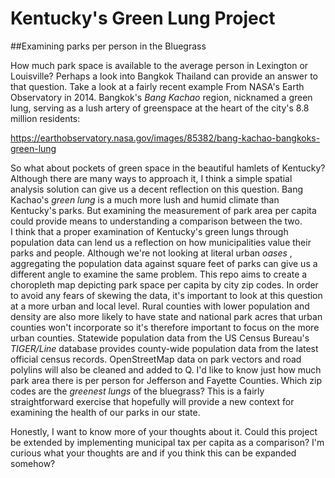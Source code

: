 # Kentucky's Green Lung Project

##Examining parks per person in the Bluegrass

How much park space is available to the average person in Lexington or Louisville? Perhaps a look into Bangkok Thailand can provide an answer to that question. Take a look at a fairly recent example From NASA's Earth Observatory in 2014. Bangkok's <i> Bang Kachao </i> region, nicknamed a green lung, serving as a lush artery of greenspace at the heart of the city's 8.8 million residents: 
  
  https://earthobservatory.nasa.gov/images/85382/bang-kachao-bangkoks-green-lung 
  
 So what about pockets of green space in the beautiful hamlets of Kentucky? Although there are many ways to approach it, I think a simple spatial analysis solution can give us a decent reflection on this question. Bang Kachao's <i>green lung</i> is a much more lush and humid climate than Kentucky's parks. But examining the measurement of park area per capita could provide means to understanding a comparison between the two.   
  I think that a proper examination of Kentucky's green lungs through population data can lend us a reflection on how municipalities value their parks and people. Although we're not looking at literal urban <i> oases </i>, aggregating the population data against square feet of parks can give us a different angle to examine the same problem. This repo aims to create a choropleth map depicting park space per capita by city zip codes. In order to avoid any fears of skewing the data, it's important to look at this question at a more urban and local level. Rural counties with lower population and density are also more likely to have  state and national park acres that urban counties won't incorporate so it's therefore important to focus on the more urban counties. Statewide population data from the US Census Bureau's <i>TIGER/Line</i> database provides county-wide population data from the latest official census records. OpenStreetMap data on park vectors and road polylins will also be cleaned and added to Q. I'd like to know just how much park area there is per person for Jefferson and Fayette Counties. Which zip codes are the <i> greenest lungs</i> of the bluegrass? This is a fairly straightforward exercise that hopefully will provide a new context for examining the health of our parks in our state. 
  
Honestly, I want to know more of your thoughts about it. Could this project be extended by implementing municipal tax per capita as a comparison? I'm curious what your thoughts are and if you think this can be expanded somehow? 
  

